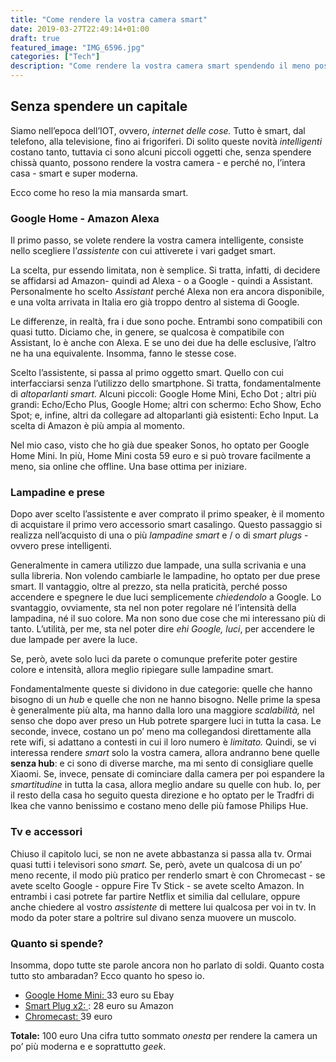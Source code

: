 ```yaml
---
title: "Come rendere la vostra camera smart"
date: 2019-03-27T22:49:14+01:00
draft: true
featured_image: "IMG_6596.jpg"
categories: ["Tech"]
description: "Come rendere la vostra camera smart spendendo il meno possibile"
---
```


## Senza spendere un capitale
Siamo nell’epoca dell’IOT,  ovvero, _internet delle cose._ Tutto è smart, dal telefono, alla televisione, fino ai frigoriferi. 
Di solito queste novità _intelligenti_ costano tanto, tuttavia ci sono alcuni piccoli oggetti che, senza spendere chissà quanto, possono rendere la vostra camera - e perché no, l’intera casa - smart e super moderna. 

Ecco come ho reso la mia mansarda smart. 

### Google Home - Amazon Alexa
Il primo passo, se volete rendere la vostra camera intelligente, consiste nello scegliere l’_assistente_ con cui attiverete i vari gadget smart.

La scelta, pur essendo limitata, non è semplice. Si tratta, infatti, di decidere se affidarsi ad Amazon- quindi ad Alexa - o a Google - quindi a Assistant. Personalmente ho scelto _Assistant_ perché Alexa non era ancora disponibile, e una volta arrivata in Italia ero già troppo dentro al sistema di Google. 

Le differenze, in realtà, fra i due sono poche. Entrambi sono compatibili con quasi tutto. Diciamo che, in genere, se qualcosa è compatibile con Assistant, lo è anche con Alexa.  E se uno dei due ha delle esclusive, l’altro ne ha una equivalente. Insomma, fanno le stesse cose. 

Scelto l’assistente, si passa al primo oggetto smart. Quello con cui interfacciarsi senza l’utilizzo dello smartphone. 
Si tratta, fondamentalmente di _altoparlanti smart._ Alcuni piccoli: Google Home Mini, Echo Dot ; altri più grandi: Echo/Echo Plus, Google Home; altri con schermo: Echo Show, Echo Spot; e, infine, altri da collegare ad altoparlanti già esistenti: Echo Input.  La scelta di Amazon è più ampia al momento. 

Nel mio caso, visto che ho già due speaker Sonos, ho optato per Google Home Mini. In più, Home Mini costa 59 euro e si può trovare facilmente a meno, sia online che offline. Una base ottima per iniziare. 

### Lampadine e prese
Dopo aver scelto l’assistente e aver comprato il primo speaker, è il momento di acquistare il primo vero accessorio smart casalingo. Questo passaggio si realizza nell’acquisto di una o più _lampadine smart_ e / o di _smart plugs_ - ovvero prese intelligenti. 

Generalmente in camera utilizzo due lampade, una sulla scrivania e una sulla libreria. Non volendo cambiarle le lampadine, ho optato per due prese smart. Il vantaggio, oltre al prezzo, sta nella praticità, perché posso accendere e spegnere le due luci semplicemente _chiedendolo_ a Google. Lo svantaggio, ovviamente, sta nel non poter regolare né l’intensità della lampadina, né il suo colore.  Ma non sono due cose che mi interessano più di tanto. L’utilità, per me, sta nel poter dire  _ehi Google, luci_, per accendere le due lampade per avere la luce.

Se, però, avete solo luci da parete o comunque preferite poter gestire colore e intensità, allora meglio ripiegare sulle lampadine smart. 

Fondamentalmente queste si dividono in due categorie: quelle che hanno bisogno di un _hub_ e quelle che non ne hanno bisogno. Nelle prime la spesa è generalmente più alta, ma hanno dalla loro una maggiore _scalabilità,_ nel senso che dopo aver preso un Hub potrete spargere luci in tutta la casa. Le seconde, invece, costano un po’ meno ma collegandosi direttamente alla rete wifi, si adattano a contesti in cui il loro numero è _limitato._ Quindi, se vi interessa rendere _smart_ solo la vostra camera, allora andranno bene quelle **senza hub**: e ci sono di diverse marche, ma mi sento di consigliare quelle Xiaomi. 
Se, invece, pensate di cominciare dalla camera per poi espandere la _smartitudine_ in tutta la casa, allora meglio andare su quelle con hub. Io, per il resto della casa ho seguito questa direzione e ho optato per le Tradfri di Ikea che vanno benissimo e costano meno delle più famose Philips Hue. 

### Tv e accessori
Chiuso il capitolo luci, se non ne avete abbastanza si passa alla tv. Ormai quasi tutti i televisori sono _smart._ Se, però, avete un qualcosa di un po’ meno recente, il modo più pratico per renderlo smart è con Chromecast - se avete scelto Google - oppure Fire Tv Stick - se avete scelto Amazon. In entrambi i casi potrete far partire Netflix et similia dal cellulare, oppure anche chiedere al vostro _assistente_ di mettere lui qualcosa per voi in tv. 
In modo da poter stare a poltrire sul divano senza muovere un muscolo.

### Quanto si spende?
Insomma, dopo tutte ste parole ancora non ho parlato di soldi. Quanto costa tutto sto ambaradan? Ecco quanto ho speso io. 

* <a href="https://www.ebay.it/p/Google-Home-Mini-Bianco-ancora-Imballato/14024826366?iid=183686997147&chn=ps" target="_blank" rel="nofollow" title="google home mini">Google Home Mini: </a> 33 euro su Ebay
* <a href="https://amzn.to/2WrKej4" target="_blank" rel="nofollow" title="smart plug">Smart Plug x2: </a>: 28 euro su Amazon
* <a href="https://store.google.com/it/product/chromecast" target="_blank" rel="nofollow" title="chromecast">Chromecast: </a> 39 euro

**Totale:** 100 euro 
Una cifra tutto sommato _onesta_ per rendere la camera un po’ più moderna e e soprattutto _geek_.
